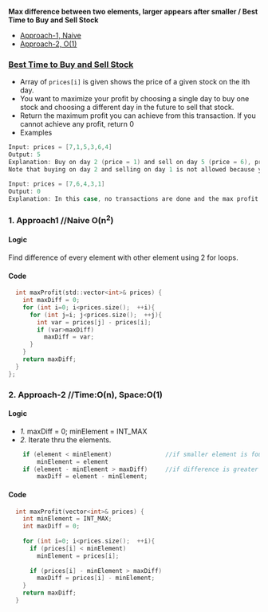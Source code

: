 **Max difference between two elements, larger appears after smaller / Best Time to Buy and Sell Stock**
- [Approach-1, Naive](#a1)
- [Approach-2, O(1)](#a2)


### [Best Time to Buy and Sell Stock](https://leetcode.com/problems/best-time-to-buy-and-sell-stock/)
- Array of `prices[i]` is given shows the price of a given stock on the ith day.
- You want to maximize your profit by choosing a single day to buy one stock and choosing a different day in the future to sell that stock.
- Return the maximum profit you can achieve from this transaction. If you cannot achieve any profit, return 0
- Examples
```c
Input: prices = [7,1,5,3,6,4]
Output: 5
Explanation: Buy on day 2 (price = 1) and sell on day 5 (price = 6), profit = 6-1 = 5.
Note that buying on day 2 and selling on day 1 is not allowed because you must buy before you sell.

Input: prices = [7,6,4,3,1]
Output: 0
Explanation: In this case, no transactions are done and the max profit = 0.
```

<a name=a1></a>
### 1. Approach1 //Naive O(n<sup>2</sup>)
#### Logic
Find difference of every element with other element using 2 for loops.
#### Code
```c
  int maxProfit(std::vector<int>& prices) {
    int maxDiff = 0;
    for (int i=0; i<prices.size();  ++i){
      for (int j=i; j<prices.size();  ++j){
        int var = prices[j] - prices[i];
        if (var>maxDiff)
          maxDiff = var;
      }
    }
    return maxDiff;
  }
};
```

<a name=a2></a>
### 2. Approach-2   //Time:O(n), Space:O(1)
#### Logic
  - *1.* maxDiff = 0;   minElement = INT_MAX
  - *2.* Iterate thru the elements.
```c  
    if (element < minElement)               //if smaller element is found update minElement
        minElement = element
    if (element - minElement > maxDiff)     //if difference is greater than stored
        maxDiff = element - minElement;
```
#### Code
```cpp
  int maxProfit(vector<int>& prices) {        
    int minElement = INT_MAX;
    int maxDiff = 0;
        
    for (int i=0; i<prices.size();  ++i){
      if (prices[i] < minElement)
        minElement = prices[i];
        
      if (prices[i] - minElement > maxDiff)
        maxDiff = prices[i] - minElement;
    }
    return maxDiff;
  }
```
